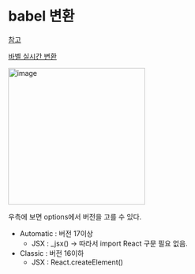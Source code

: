# babel 변환

[참고](https://legacy.reactjs.org/blog/2020/09/22/introducing-the-new-jsx-transform.html)

[바벨 실시간 변환](https://babeljs.io/repl)

<img width="277" alt="image" src="https://github.com/pozafly/TIL/assets/59427983/1521fb94-8201-40c1-9583-b2378348b0f8">

우측에 보면 options에서 버전을 고를 수 있다.

- Automatic : 버전 17이상
  - JSX : _jsx() -> 따라서 import React 구문 필요 없음.
- Classic : 버전 16이하
  - JSX : React.createElement()